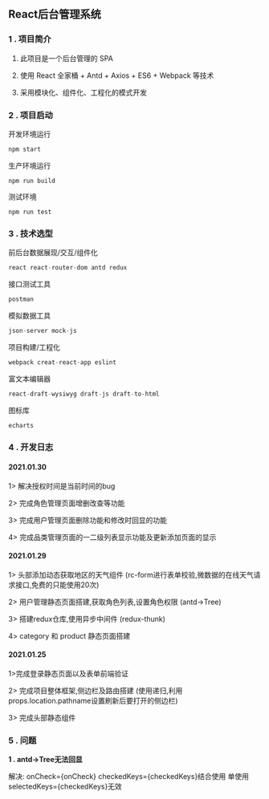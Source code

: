 ## React后台管理系统

### 1 . 项目简介

1) 此项目是一个后台管理的 SPA 

2) 使用 React 全家桶 + Antd + Axios + ES6 + Webpack 等技术 

3) 采用模块化、组件化、工程化的模式开发

### 2 . 项目启动

开发环境运行

```javascript
npm start
```

生产环境运行

```
npm run build
```

测试环境

```
npm run test
```

### 3 . 技术选型

前后台数据展现/交互/组件化

```javascript
react react-router-dom antd redux
```

接口测试工具

```javascript
postman
```

模拟数据工具

```javascript
json-server mock-js
```

项目构建/工程化

```javascript
webpack creat-react-app eslint
```

富文本编辑器

```javascript
react-draft-wysiwyg draft-js draft-to-html
```

图标库

```javascript
echarts
```

### 4 . 开发日志

#### 2021.01.30

1> 解决授权时间是当前时间的bug

2> 完成角色管理页面增删改查等功能

3> 完成用户管理页面删除功能和修改时回显的功能

4> 完成品类管理页面的一二级列表显示功能及更新添加页面的显示

#### 2021.01.29

1> 头部添加动态获取地区的天气组件 (rc-form进行表单校验,微数据的在线天气请求接口,免费的只能使用20次)

2> 用户管理静态页面搭建,获取角色列表,设置角色权限 (antd->Tree)

3> 搭建redux仓库,使用异步中间件 (redux-thunk)

4> category 和 product 静态页面搭建

#### 2021.01.25

1>完成登录静态页面以及表单前端验证

2> 完成项目整体框架,侧边栏及路由搭建 (使用递归,利用props.location.pathname设置刷新后要打开的侧边栏)

3> 完成头部静态组件 

### 5 . 问题

**1 . antd->Tree无法回显**

解决:  onCheck={onCheck}   checkedKeys={checkedKeys}结合使用      单使用selectedKeys={checkedKeys}无效